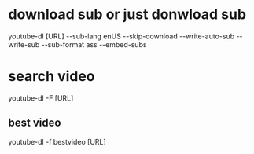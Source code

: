 #   download sub    or      just donwload sub
youtube-dl [URL] --sub-lang enUS --skip-download
                                --write-auto-sub
                                --write-sub 
                                --sub-format ass 
                                --embed-subs

#   search video
youtube-dl -F [URL]

##  best video
youtube-dl -f bestvideo [URL]

#

